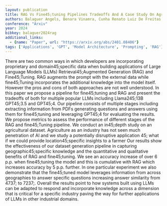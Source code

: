 ```yaml
---
layout: publication
title: RAG Vs Fine45;tuning Pipelines Tradeoffs And A Case Study On Agriculture
authors: Balaguer Angels, Benara Vinamra, Cunha Renato Luiz De Freitas, Filho Roberto De M. Estevão, Hendry Todd, Holstein Daniel, Marsman Jennifer, Mecklenburg Nick, Malvar Sara, Nunes Leonardo O., Padilha Rafael, Sharp Morris, Silva Bruno, Sharma Swati, Aski Vijay, Chandra Ranveer
conference: "Arxiv"
year: 2024
bibkey: balaguer2024rag
additional_links:
  - {name: "Paper", url: "https://arxiv.org/abs/2401.08406"}
tags: ['Applications', 'GPT', 'Model Architecture', 'Prompting', 'RAG']
---
```

There are two common ways in which developers are incorporating proprietary and domain45;specific data when building applications of Large Language Models (LLMs) Retrieval45;Augmented Generation (RAG) and Fine45;Tuning. RAG augments the prompt with the external data while fine45;Tuning incorporates the additional knowledge into the model itself. However the pros and cons of both approaches are not well understood. In this paper we propose a pipeline for fine45;tuning and RAG and present the tradeoffs of both for multiple popular LLMs including Llama245;13B GPT45;3.5 and GPT45;4. Our pipeline consists of multiple stages including extracting information from PDFs generating questions and answers using them for fine45;tuning and leveraging GPT45;4 for evaluating the results. We propose metrics to assess the performance of different stages of the RAG and fine45;Tuning pipeline. We conduct an in45;depth study on an agricultural dataset. Agriculture as an industry has not seen much penetration of AI and we study a potentially disruptive application 45; what if we could provide location45;specific insights to a farmer Our results show the effectiveness of our dataset generation pipeline in capturing geographic45;specific knowledge and the quantitative and qualitative benefits of RAG and fine45;tuning. We see an accuracy increase of over 6 p.p. when fine45;tuning the model and this is cumulative with RAG which increases accuracy by 5 p.p. further. In one particular experiment we also demonstrate that the fine45;tuned model leverages information from across geographies to answer specific questions increasing answer similarity from 4737; to 7237;. Overall the results point to how systems built using LLMs can be adapted to respond and incorporate knowledge across a dimension that is critical for a specific industry paving the way for further applications of LLMs in other industrial domains.
